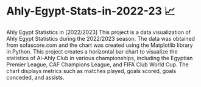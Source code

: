 # Ahly-Egypt-Stats-in-2022-23 📈
Ahly Egypt Statistics in [2022/2023]
This project is a data visualization of Ahly Egypt Statistics during the 2022/2023 season. The data was obtained from sofascore.com and the chart was created using the Matplotlib library in Python.
This project creates a horizontal bar chart to visualize the statistics of Al-Ahly Club in various championships, including the Egyptian Premier League, CAF Champions League, and FIFA Club World Cup. The chart displays metrics such as matches played, goals scored, goals conceded, and assists.
